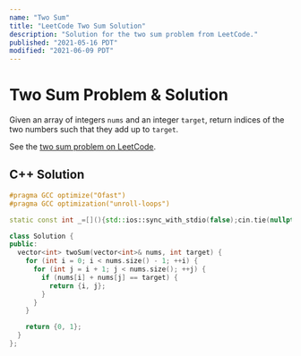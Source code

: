 ```yaml
---
name: "Two Sum"
title: "LeetCode Two Sum Solution"
description: "Solution for the two sum problem from LeetCode."
published: "2021-05-16 PDT"
modified: "2021-06-09 PDT"
---
```


# Two Sum Problem & Solution

Given an array of integers `nums` and an integer `target`, return indices of the two numbers such that they add up to `target`.

See the [two sum problem on LeetCode](https://leetcode.com/problems/two-sum).

## C++ Solution

```cpp
#pragma GCC optimize("Ofast")
#pragma GCC optimization("unroll-loops")

static const int _=[](){std::ios::sync_with_stdio(false);cin.tie(nullptr);cout.tie(nullptr);return 0;}();

class Solution {
public:
  vector<int> twoSum(vector<int>& nums, int target) {
    for (int i = 0; i < nums.size() - 1; ++i) {
      for (int j = i + 1; j < nums.size(); ++j) {
        if (nums[i] + nums[j] == target) {
          return {i, j};
        }
      }
    }

    return {0, 1};
  }
};
```
